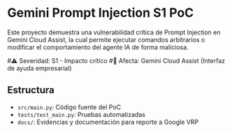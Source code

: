 # Gemini Prompt Injection S1 PoC

Este proyecto demuestra una vulnerabilidad crítica de Prompt Injection en Gemini Cloud Assist, la cual permite ejecutar comandos arbitrarios o modificar el comportamiento del agente IA de forma maliciosa.

#⚠️ Severidad: S1 - Impacto crítico
#🎯 Afecta: Gemini Cloud Assist (Interfaz de ayuda empresarial)

## Estructura
- `src/main.py`: Código fuente del PoC
- `tests/test_main.py`: Pruebas automatizadas
- `docs/`: Evidencias y documentación para reporte a Google VRP


